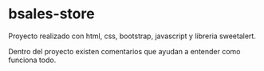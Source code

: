 # bsales-store

Proyecto realizado con html, css, bootstrap, javascript y libreria sweetalert.

Dentro del proyecto existen comentarios que ayudan a entender como funciona todo.

